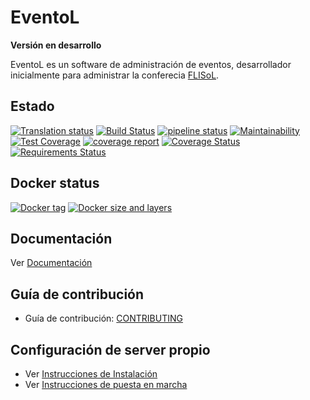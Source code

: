 EventoL
=======

**Versión en desarrollo**

EventoL es un software de administración de eventos, desarrollador inicialmente para administrar la conferecia [FLISoL](http://flisol.info/).

Estado
------

[![Translation status](https://hosted.weblate.org/widgets/eventol/-/svg-badge.svg)](https://hosted.weblate.org/engage/eventol/?utm_source=widget)
[![Build Status](https://travis-ci.org/eventoL/eventoL.svg?branch=master)](https://travis-ci.org/eventoL/eventoL)
[![pipeline status](https://gitlab.com/eventol/eventoL/badges/master/pipeline.svg)](https://gitlab.com/eventol/eventoL/commits/master)
[![Maintainability](https://api.codeclimate.com/v1/badges/7440c7557b352c1a5a03/maintainability)](https://codeclimate.com/github/eventoL/eventoL/maintainability)
[![Test Coverage](https://api.codeclimate.com/v1/badges/7440c7557b352c1a5a03/test_coverage)](https://codeclimate.com/github/eventoL/eventoL/test_coverage)
[![coverage report](https://gitlab.com/eventol/eventoL/badges/master/coverage.svg)](https://gitlab.com/eventol/eventoL/commits/master)
[![Coverage Status](https://coveralls.io/repos/github/eventoL/eventoL/badge.svg?branch=master)](https://coveralls.io/github/eventoL/eventoL?branch=master)
[![Requirements Status](https://requires.io/github/eventoL/eventoL/requirements.svg?branch=master)](https://requires.io/github/eventoL/eventoL/requirements/?branch=master)

Docker status
-------------

[![Docker tag](https://images.microbadger.com/badges/version/eventol/eventol.svg)](https://microbadger.com/images/eventol/eventol)
[![Docker size and layers](https://images.microbadger.com/badges/image/eventol/eventol.svg)](https://microbadger.com/images/eventol/eventol)

Documentación
-------------

Ver [Documentación](http://eventol.github.io/eventoL)

Guía de contribución
--------------------

- Guía de contribución: [CONTRIBUTING](https://github.com/eventoL/eventoL/blob/master/.github/CONTRIBUTING-es.md)

Configuración de server propio
------------------------------

- Ver [Instrucciones de Instalación](http://eventol.github.io/eventoL/#/es/installation)
- Ver [Instrucciones de puesta en marcha](http://eventol.github.io/eventoL/#/es/deploy)
